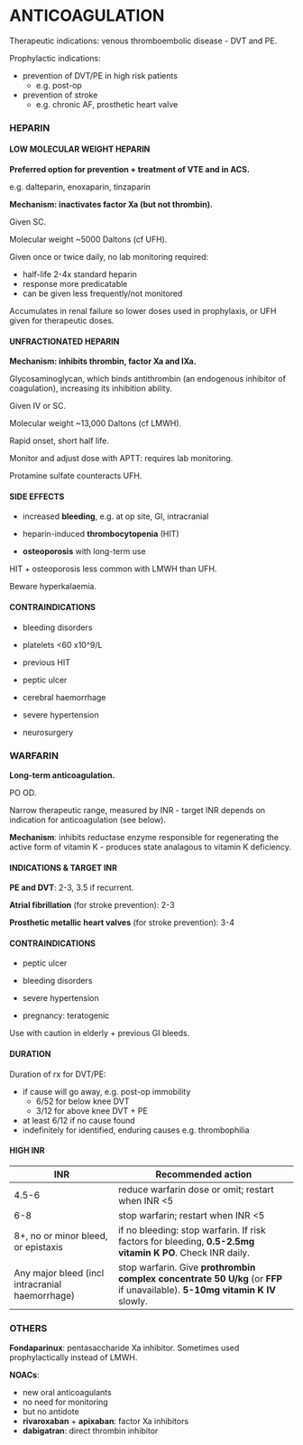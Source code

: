 # ANTICOAGULATION

Therapeutic indications: venous thromboembolic disease - DVT and PE.

Prophylactic indications:

- prevention of DVT/PE in high risk patients
	- e.g. post-op
- prevention of stroke
	- e.g. chronic AF, prosthetic heart valve

### HEPARIN

#### LOW MOLECULAR WEIGHT HEPARIN

**Preferred option for prevention + treatment of VTE and in ACS.**

e.g. dalteparin, enoxaparin, tinzaparin

**Mechanism: inactivates factor Xa (but not thrombin).**

Given SC.

Molecular weight ~5000 Daltons (cf UFH).

Given once or twice daily, no lab monitoring required:

- half-life 2-4x standard heparin
- response more predicatable
- can be given less frequently/not monitored

Accumulates in renal failure so lower doses used in prophylaxis, or UFH given for therapeutic doses.


#### UNFRACTIONATED HEPARIN

**Mechanism: inhibits thrombin, factor Xa and IXa.** 

Glycosaminoglycan, which binds antithrombin (an endogenous inhibitor of coagulation), increasing its inhibition ability.

Given IV or SC.

Molecular weight ~13,000 Daltons (cf LMWH).

Rapid onset, short half life.

Monitor and adjust dose with APTT: requires lab monitoring.

Protamine sulfate counteracts UFH.

#### SIDE EFFECTS

- increased **bleeding**, e.g. at op site, GI, intracranial

- heparin-induced **thrombocytopenia** (HIT)

- **osteoporosis** with long-term use

HIT + osteoporosis less common with LMWH than UFH.

Beware hyperkalaemia.


#### CONTRAINDICATIONS

- bleeding disorders

- platelets <60 x10^9/L

- previous HIT

- peptic ulcer

- cerebral haemorrhage

- severe hypertension

- neurosurgery


### WARFARIN

**Long-term anticoagulation.**

PO OD.

Narrow therapeutic range, measured by INR - target INR depends on indication for anticoagulation (see below).

**Mechanism**: inhibits reductase enzyme responsible for regenerating the active form of vitamin K - produces state analagous to vitamin K deficiency.

#### INDICATIONS & TARGET INR 

**PE and DVT**: 2-3, 3.5 if recurrent.

**Atrial fibrillation** (for stroke prevention): 2-3

**Prosthetic metallic heart valves** (for stroke prevention): 3-4

#### CONTRAINDICATIONS

- peptic ulcer

- bleeding disorders

- severe hypertension

- pregnancy: teratogenic

Use with caution in elderly + previous GI bleeds.

#### DURATION

Duration of rx for DVT/PE:

- if cause will go away, e.g. post-op immobility
	- 6/52 for below knee DVT
	- 3/12 for above knee DVT + PE
- at least 6/12 if no cause found
- indefinitely for identified, enduring causes e.g. thrombophilia

#### HIGH INR

INR | Recommended action
--- | ---
4.5-6 | reduce warfarin dose or omit; restart when INR <5
6-8 | stop warfarin; restart when INR <5
8+, no or minor bleed, or epistaxis | if no bleeding: stop warfarin. If risk factors for bleeding, **0.5-2.5mg vitamin K PO**. Check INR daily.
Any major bleed (incl intracranial haemorrhage) | stop warfarin. Give **prothrombin complex concentrate 50 U/kg** (or **FFP** if unavailable). **5-10mg vitamin K IV** slowly.


### OTHERS

**Fondaparinux**: pentasaccharide Xa inhibitor. Sometimes used prophylactically instead of LMWH.

**NOACs**:

- new oral anticoagulants
- no need for monitoring
- but no antidote
- **rivaroxaban** + **apixaban**: factor Xa inhibitors
- **dabigatran**: direct thrombin inhibitor